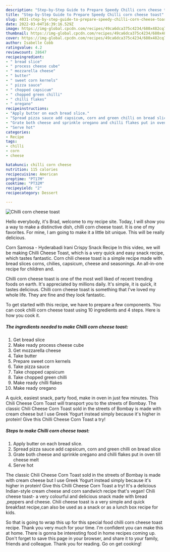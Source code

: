 ```yaml
---
description: "Step-by-Step Guide to Prepare Speedy Chilli corn cheese toast"
title: "Step-by-Step Guide to Prepare Speedy Chilli corn cheese toast"
slug: 4031-step-by-step-guide-to-prepare-speedy-chilli-corn-cheese-toast
date: 2022-03-04T16:39:16.529Z
image: https://img-global.cpcdn.com/recipes/49ca6dca375c4234/680x482cq70/chilli-corn-cheese-toast-recipe-main-photo.jpg
thumbnail: https://img-global.cpcdn.com/recipes/49ca6dca375c4234/680x482cq70/chilli-corn-cheese-toast-recipe-main-photo.jpg
cover: https://img-global.cpcdn.com/recipes/49ca6dca375c4234/680x482cq70/chilli-corn-cheese-toast-recipe-main-photo.jpg
author: Isabelle Cobb
ratingvalue: 4.2
reviewcount: 28647
recipeingredient:
- " bread slice"
- " process cheese cube"
- " mozzarella cheese"
- " butter"
- " sweet corn kernels"
- " pizza sauce"
- " chopped capsicum"
- " chopped green chilli"
- " chilli flakes"
- " oregano"
recipeinstructions:
- "Apply butter on each bread slice."
- "Spread pizza sauce add capsicum, corn and green chilli on bread slice"
- "Grate both cheese and sprinkle oregano and chilli flakes put in oven till cheese melt"
- "Serve hot"
categories:
- Recipe
tags:
- chilli
- corn
- cheese

katakunci: chilli corn cheese 
nutrition: 115 calories
recipecuisine: American
preptime: "PT17M"
cooktime: "PT32M"
recipeyield: "2"
recipecategory: Dessert

---
```



![Chilli corn cheese toast](https://img-global.cpcdn.com/recipes/49ca6dca375c4234/680x482cq70/chilli-corn-cheese-toast-recipe-main-photo.jpg)

Hello everybody, it's Brad, welcome to my recipe site. Today, I will show you a way to make a distinctive dish, chilli corn cheese toast. It is one of my favorites. For mine, I am going to make it a little bit unique. This will be really delicious.

Corn Samosa - Hyderabadi Irani Crispy Snack Recipe In this video, we will be making Chilli Cheese Toast, which is a very quick and easy snack recipe, which tastes fantastic. Corn chili cheese toast is a simple recipe made with bread slices corns, chilies, capsicum, cheese and seasonings. An all-in-one recipe for children and.

Chilli corn cheese toast is one of the most well liked of recent trending foods on earth. It's appreciated by millions daily. It's simple, it is quick, it tastes delicious. Chilli corn cheese toast is something that I've loved my whole life. They are fine and they look fantastic.


To get started with this recipe, we have to prepare a few components. You can cook chilli corn cheese toast using 10 ingredients and 4 steps. Here is how you cook it.

<!--inarticleads1-->

##### The ingredients needed to make Chilli corn cheese toast:

1. Get  bread slice
1. Make ready  process cheese cube
1. Get  mozzarella cheese
1. Take  butter
1. Prepare  sweet corn kernels
1. Take  pizza sauce
1. Take  chopped capsicum
1. Take  chopped green chilli
1. Make ready  chilli flakes
1. Make ready  oregano


A quick, easiest snack, party food, make in oven in just few minutes. This Chili Cheese Corn Toast will transport you to the streets of Bombay. The classic Chili Cheese Corn Toast sold in the streets of Bombay is made with cream cheese but I use Greek Yogurt instead simply because it&#39;s higher in protein! Give this Chilli Cheese Corn Toast a try! 

<!--inarticleads2-->

##### Steps to make Chilli corn cheese toast:

1. Apply butter on each bread slice.
1. Spread pizza sauce add capsicum, corn and green chilli on bread slice
1. Grate both cheese and sprinkle oregano and chilli flakes put in oven till cheese melt
1. Serve hot


The classic Chili Cheese Corn Toast sold in the streets of Bombay is made with cream cheese but I use Greek Yogurt instead simply because it&#39;s higher in protein! Give this Chilli Cheese Corn Toast a try! It&#39;s a delicious Indian-style cream cheese and corn sandwich recipe that&#39;s vegan! Chili cheese toast- a very colourful and delicious snack made with bread ,peppers and cheese. Chili cheese toast is a very simple and quick breakfast recipe,can also be used as a snack or as a lunch box recipe for kids. 

So that is going to wrap this up for this special food chilli corn cheese toast recipe. Thank you very much for your time. I'm confident you can make this at home. There is gonna be interesting food in home recipes coming up. Don't forget to save this page in your browser, and share it to your family, friends and colleague. Thank you for reading. Go on get cooking!
